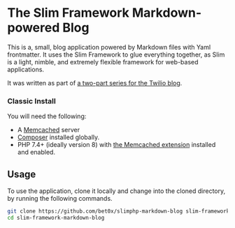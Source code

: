 # The Slim Framework Markdown-powered Blog

This is a, small, blog application powered by Markdown files with Yaml frontmatter. It uses the Slim Framework to glue everything together, as Slim is a light, nimble, and extremely flexible framework for web-based applications.

It was written as part of [a two-part series for the Twilio blog](https://www.twilio.com/blog/create-markdown-blog-php-slim-4).

### Classic Install

You will need the following:

- A [Memcached](https://memcached.org/) server
- [Composer](https://getcomposer.org/) installed globally.
- PHP 7.4+ (ideally version 8) with [the Memcached extension](https://www.php.net/manual/en/book.memcached.php) installed and enabled.

## Usage

To use the application, clone it locally and change into the cloned directory, by running the following commands.

```bash
git clone https://github.com/bet0x/slimphp-markdown-blog slim-framework-markdown-blog
cd slim-framework-markdown-blog
```

